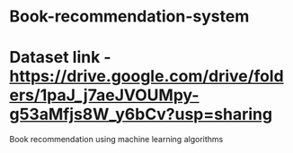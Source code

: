 # Book-recommendation-system
# Dataset link - https://drive.google.com/drive/folders/1paJ_j7aeJVOUMpy-g53aMfjs8W_y6bCv?usp=sharing
Book recommendation using machine learning algorithms
